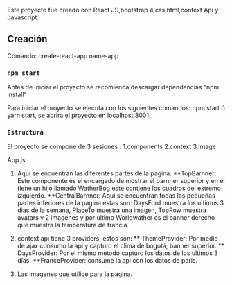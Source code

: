 Este proyecto fue creado con React JS,bootstrap 4,css,html,context Api y Javascript.

## Creación

Comando: create-react-app name-app

### `npm start`

Antes de iniciar el proyecto se recomienda descargar dependencias "npm install"

Para iniciar el proyecto se ejecuta con los siguientes comandos: npm start ó yarn start,
se abrira el proyecto en localhost:8001.

### `Estructura`

El proyecto se compone de 3 sesiones :
1.components
2.context
3.Image

App.js

1. Aqui se encuentran las diferentes partes de la pagina:
   **TopBarnner: Este componente es el encargado de mostrar el barnner superior y en el tiene un hijo llamado WatherBog este contiene los cuadros del extremo izquierdo.
   **CentralBarnner: Aqui se encuentran todas las pequeñas partes inferiores de la pagina estas son: DaysFord muestra los ultimos 3 dias de la semana, PlaceTo muestra una imagen, TopRow muestra avatars y 2 imagenes y por ultimo Worldwather es el banner derecho que muestra la temperatura de francia.

2. context api tiene 3 providers, estos son:
   ** ThemeProvider: Por medio de ajax consumo la api y capturo el clima de bogotá, banner superior.
   ** DaysProvider: Por el mismo metodo capturo los datos de los ultimos 3 días.
   \*\*FranceProvider: consume la api con los datos de paris.

3. Las imagenes que utilice para la pagina.
